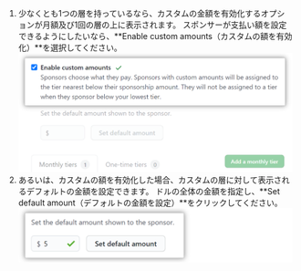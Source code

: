 1. 少なくとも1つの層を持っているなら、カスタムの金額を有効化するオプションが月額及び1回の層の上に表示されます。 スポンサーが支払い額を設定できるようにしたいなら、**Enable custom amounts（カスタムの額を有効化）**を選択してください。 ![カスタムの額の有効化](/assets/images/help/sponsors/enable-custom-amounts.png)
1. あるいは、カスタムの額を有効化した場合、カスタムの層に対して表示されるデフォルトの金額を設定できます。 ドルの全体の金額を指定し、**Set default amount（デフォルトの金額を設定）**をクリックしてください。 ![デフォルトの金額を設定](/assets/images/help/sponsors/set-default-amount.png)
